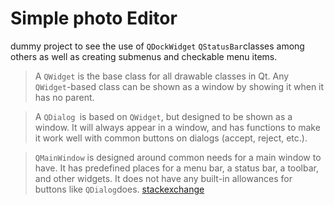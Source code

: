 # Simple photo Editor

dummy project to see the use of  `QDockWidget` `QStatusBar`classes among others as well  as  creating submenus and checkable menu items.

>A `QWidget` is the base class for all drawable classes in Qt. Any `QWidget`-based class can be shown as a window by showing it when it has no parent.

>A `QDialog `is based on `QWidget`, but designed to be shown as a window. It will always appear in a window, and has functions to make it work well with common buttons on dialogs (accept, reject, etc.).

>`QMainWindow` is designed around common needs for a main window to have. It has predefined places for a menu bar, a status bar, a toolbar, and other widgets. It does not have any built-in allowances for buttons like `QDialog`does.
[stackexchange](https://stackoverflow.com/questions/3298792/whats-the-difference-between-qmainwindow-qwidget-and-qdialog)